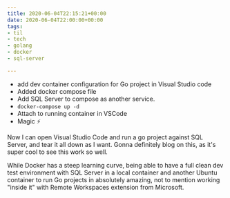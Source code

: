 ```yaml
---
title: 2020-06-04T22:15:21+00:00
date: 2020-06-04T22:00:00+00:00
tags:
- til
- tech
- golang
- docker
- sql-server

---
```

- add dev container configuration for Go project in Visual Studio code
- Added docker compose file
- Add SQL Server to compose as another service.
- `docker-compose up -d`
- Attach to running container in VSCode
- Magic ⚡

Now I can open Visual Studio Code and run a go project against SQL Server, and tear it all down as I want. Gonna definitely blog on this, as it's super cool to see this work so well.

While Docker has a steep learning curve, being able to have a full clean dev test environment with SQL Server in a local container and another Ubuntu container to run Go projects in absolutely amazing, not to mention working "inside it" with Remote Workspaces extension from Microsoft.
